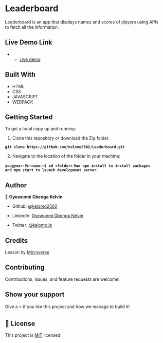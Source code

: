 # Leaderboard

Leaderboard is an app that displays names and scores of players using APIs to fetch all the information.

## Live Demo Link
- - [Live demo](comming---soon)

## Built With

- HTML
- CSS
- JAVASCRIPT
- WEBPACK

## Getting Started

To get a local copy up and running:

1. Clone this repository or download the Zip folder:

**``git clone https://github.com/kelomo2502/Leaderboard.git``**

2. Navigate to the location of the folder in your machine:

**``you@your-Pc-name:~$ cd <folder>``**
**``Run npm install to install packages and npm start to launch development server ``**

## Author

👤 **Oyewunmi Gbenga Kelvin**

- Github: [@kelomo2502](https://github.com/kelomo2502)

- LinkedIn: [Oyewunmi Gbenga Kelvin](https://www.linkedin.com/in/oyewunmi-gbenga-24316949/)
- Twitter:  [@kelomoJs](https://twitter.com/kelomoJs)

## Credits

Lesson by [Microverse](https://bit.ly/MicroverseTN)

## Contributing

Contributions, issues, and feature requests are welcome!

## Show your support

Give a ⭐️ if you like this project and how we manage to build it!

## 📝 License

This project is [MIT](./MIT.md) licensed